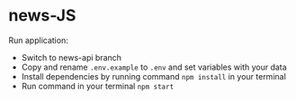 # news-JS

Run application:  
- Switch to news-api branch
- Copy and rename `.env.example` to `.env` and set variables with your data  
- Install dependencies by running command `npm install` in your terminal
- Run command in your terminal `npm start`  
  
